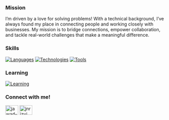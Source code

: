 <!--
**jnrizvi/jnrizvi** is a ✨ _special_ ✨ repository because its `README.md` (this file) appears on your GitHub profile.

TODO:
Add ![Header](<insert header image>)
-->

<!--
    Your own Terminal GIF can be created here -> https://www.terminalgif.com

<div>
    <img src="./assets/about_jawad.gif" alt="About Me Terminal GIF"/>
</div>

-->

### Mission
I’m driven by a love for solving problems! With a technical background, I’ve always found my place in connecting people and working closely with businesses. My mission is to bridge connections, empower collaboration, and tackle real-world challenges that make a meaningful difference.

### Skills
[![Languages](https://skillicons.dev/icons?i=python,c,js,ts,html,css,regex)](https://skillicons.dev)
[![Technologies](https://skillicons.dev/icons?i=nodejs,npm,git,angular,react,styledcomponents,d3,express,prisma,graphql,flask,postgres)](https://skillicons.dev)
[![Tools](https://skillicons.dev/icons?i=bash,vim,vscode,github,bitbucket,postman,heroku,docker,mongodb,figma,stackoverflow)](https://skillicons.dev)

### Learning
[![Learning](https://skillicons.dev/icons?i=cs,dotnet,visualstudio,azure)](https://skillicons.dev)

### Connect with me!
<p align="left">
<a href="https://linkedin.com/in/jawad-rizvi" target="blank"><img align="center" src="https://raw.githubusercontent.com/rahuldkjain/github-profile-readme-generator/master/src/images/icons/Social/linked-in-alt.svg" alt="jawad-rizvi" height="30" width="40" /></a>
<a href="https://www.leetcode.com/jnrizvi" target="blank"><img align="center" src="https://raw.githubusercontent.com/rahuldkjain/github-profile-readme-generator/master/src/images/icons/Social/leet-code.svg" alt="jnrizvi" height="30" width="40" /></a>
</p>

<!-- ### Employer? -->
